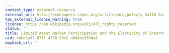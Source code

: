 ```yaml
---
content_type: external-resource
external_url: http://econpapers.repec.org/article/ucpjpolec/v_3a110_3ay_3a2002_3ai_3a4_3ap_3a825-853.htm
has_external_license_warning: true
license: https://en.wikipedia.org/wiki/All_rights_reserved
status: ''
title: Limited Asset Market Participation and the Elasticity of Intertemporal Substitution
uid: f4be1a97-87f1-4378-99e2-a049da3834e8
wayback_url: ''
---
```

